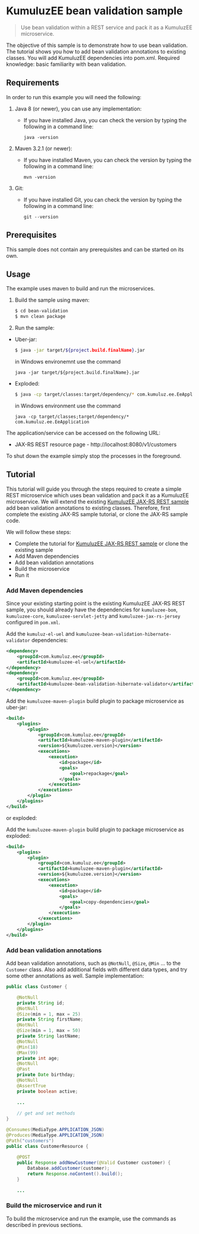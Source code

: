 # KumuluzEE bean validation sample

> Use bean validation within a REST service and pack it as a KumuluzEE microservice.

The objective of this sample is to demonstrate how to use bean validation. The tutorial shows you how to add bean validation annotations to existing classes. You will add KumuluzEE dependencies into pom.xml. Required knowledge: basic familiarity with bean validation.

## Requirements

In order to run this example you will need the following:

1. Java 8 (or newer), you can use any implementation:
    * If you have installed Java, you can check the version by typing the following in a command line:
        
        ```
        java -version
        ```

2. Maven 3.2.1 (or newer):
    * If you have installed Maven, you can check the version by typing the following in a command line:
        
        ```
        mvn -version
        ```
3. Git:
    * If you have installed Git, you can check the version by typing the following in a command line:
    
        ```
        git --version
        ```
    

## Prerequisites

This sample does not contain any prerequisites and can be started on its own.

## Usage

The example uses maven to build and run the microservices.

1. Build the sample using maven:

    ```bash
    $ cd bean-validation
    $ mvn clean package
    ```

2. Run the sample:
* Uber-jar:

    ```bash
    $ java -jar target/${project.build.finalName}.jar
    ```
    
    in Windows environemnt use the command
    ```batch
    java -jar target/${project.build.finalName}.jar
    ```

* Exploded:

    ```bash
    $ java -cp target/classes:target/dependency/* com.kumuluz.ee.EeApplication
    ```
    
    in Windows environment use the command
    ```batch
    java -cp target/classes;target/dependency/* com.kumuluz.ee.EeApplication
    ```
    
    
The application/service can be accessed on the following URL:
* JAX-RS REST resource page - http://localhost:8080/v1/customers

To shut down the example simply stop the processes in the foreground.

## Tutorial
This tutorial will guide you through the steps required to create a simple REST microservice which uses bean validation and pack it as a KumuluzEE microservice. We will extend the existing [KumuluzEE JAX-RS REST sample](https://github.com/kumuluz/kumuluzee-samples/tree/master/jax-rs) add bean validation annotations to existing classes. 
Therefore, first complete the existing JAX-RS sample tutorial, or clone the JAX-RS sample code.

We will follow these steps:
* Complete the tutorial for [KumuluzEE JAX-RS REST sample](https://github.com/kumuluz/kumuluzee-samples/tree/master/jax-rs) or clone the existing sample
* Add Maven dependencies
* Add bean validation annotations
* Build the microservice
* Run it

### Add Maven dependencies

Since your existing starting point is the existing KumuluzEE JAX-RS REST sample, you should already have the dependencies for `kumuluzee-bom`, `kumuluzee-core`, `kumuluzee-servlet-jetty` and `kumuluzee-jax-rs-jersey` configured in `pom.xml`.

Add the `kumuluz-el-uel` and `kumuluzee-bean-validation-hibernate-validator` dependencies:
```xml
<dependency>
    <groupId>com.kumuluz.ee</groupId>
    <artifactId>kumuluzee-el-uel</artifactId>
</dependency>
<dependency>
    <groupId>com.kumuluz.ee</groupId>
    <artifactId>kumuluzee-bean-validation-hibernate-validator</artifactId>
</dependency>
```

Add the `kumuluzee-maven-plugin` build plugin to package microservice as uber-jar:

```xml
<build>
    <plugins>
        <plugin>
            <groupId>com.kumuluz.ee</groupId>
            <artifactId>kumuluzee-maven-plugin</artifactId>
            <version>${kumuluzee.version}</version>
            <executions>
                <execution>
                    <id>package</id>
                    <goals>
                        <goal>repackage</goal>
                    </goals>
                </execution>
            </executions>
        </plugin>
    </plugins>
</build>
```

or exploded:

Add the `kumuluzee-maven-plugin` build plugin to package microservice as exploded:

```xml
<build>
    <plugins>
        <plugin>
            <groupId>com.kumuluz.ee</groupId>
            <artifactId>kumuluzee-maven-plugin</artifactId>
            <version>${kumuluzee.version}</version>
            <executions>
                <execution>
                    <id>package</id>
                    <goals>
                        <goal>copy-dependencies</goal>
                    </goals>
                </execution>
            </executions>
        </plugin>
    </plugins>
</build>
```

### Add bean validation annotations

Add bean validation annotations, such as `@NotNull`, `@Size`, `@Min` ... to the `Customer` class.
 Also add additional fields with different data types, and try some other annotations as well.
Sample implementation:

```java
public class Customer {

    @NotNull
    private String id;
    @NotNull
    @Size(min = 1, max = 25)
    private String firstName;
    @NotNull
    @Size(min = 1, max = 50)
    private String lastName;
    @NotNull
    @Min(18)
    @Max(99)
    private int age;
    @NotNull
    @Past
    private Date birthday;
    @NotNull
    @AssertTrue
    private boolean active;
    
    ...
    
    // get and set methods
}
```

```java
@Consumes(MediaType.APPLICATION_JSON)
@Produces(MediaType.APPLICATION_JSON)
@Path("customers")
public class CustomerResource {
  
    @POST
    public Response addNewCustomer(@Valid Customer customer) {
        Database.addCustomer(customer);
        return Response.noContent().build();
    }
    
    ...
```

### Build the microservice and run it

To build the microservice and run the example, use the commands as described in previous sections.
